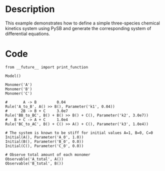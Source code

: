 # Description
This example demonstrates how to define a simple three-species chemical kinetics system using PySB and generate the corresponding system of differential equations.

# Code
```
from __future__ import print_function

Model()

Monomer('A')
Monomer('B')
Monomer('C')

#       A -> B         0.04
Rule('A_to_B', A() >> B(), Parameter('k1', 0.04))
#      2B -> B + C     3.0e7
Rule('BB_to_BC', B() + B() >> B() + C(), Parameter('k2', 3.0e7))
#   B + C -> A + C     1.0e4
Rule('BC_to_AC', B() + C() >> A() + C(), Parameter('k3', 1.0e4))

# The system is known to be stiff for initial values A=1, B=0, C=0
Initial(A(), Parameter('A_0', 1.0))
Initial(B(), Parameter('B_0', 0.0))
Initial(C(), Parameter('C_0', 0.0))

# Observe total amount of each monomer
Observable('A_total', A())
Observable('B_total', B())

```
